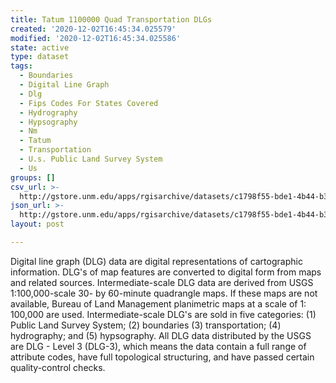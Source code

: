 ```yaml
---
title: Tatum 1100000 Quad Transportation DLGs
created: '2020-12-02T16:45:34.025579'
modified: '2020-12-02T16:45:34.025586'
state: active
type: dataset
tags:
  - Boundaries
  - Digital Line Graph
  - Dlg
  - Fips Codes For States Covered
  - Hydrography
  - Hypsography
  - Nm
  - Tatum
  - Transportation
  - U.s. Public Land Survey System
  - Us
groups: []
csv_url: >-
  http://gstore.unm.edu/apps/rgisarchive/datasets/c1798f55-bde1-4b44-b38e-85097671230a/ttatumshp.derived.csv
json_url: >-
  http://gstore.unm.edu/apps/rgisarchive/datasets/c1798f55-bde1-4b44-b38e-85097671230a/ttatumshp.derived.json
layout: post

---
```


Digital line graph (DLG) data are digital representations of
cartographic information. DLG's of map features are
converted to digital form from maps and related sources.
Intermediate-scale DLG data are derived from USGS
1:100,000-scale 30- by 60-minute quadrangle maps. If these
maps are not available, Bureau of Land Management
planimetric maps at a scale of 1: 100,000 are used.
Intermediate-scale DLG's are sold in five categories: (1)
Public Land Survey System; (2) boundaries (3)
transportation; (4) hydrography; and (5) hypsography. All
DLG data distributed by the USGS are DLG - Level 3 (DLG-3),
which means the data contain a full range of attribute
codes, have full topological structuring, and have passed
certain quality-control checks.

